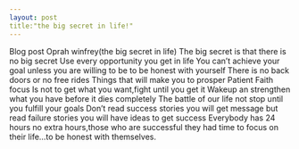 ```yaml
---
layout: post
title:"the big secret in life!"
---
```


Blog post
Oprah winfrey(the big secret in life)
The big secret is  that there is no big secret
Use every opportunity you get in life
You can’t achieve your goal unless you are willing to be  to be honest with yourself
There is no back doors or no free rides
Things that will make you to prosper 
Patient
Faith
focus
Is not to get what you want,fight until you get it
Wakeup an strengthen what you have before it dies completely
The battle of our life not stop until you fulfill your goals
Don’t read success stories you will get message but read failure stories you will have ideas to get success
Everybody has 24 hours no extra hours,those who are successful they had time to focus on their life…to be honest with themselves.
